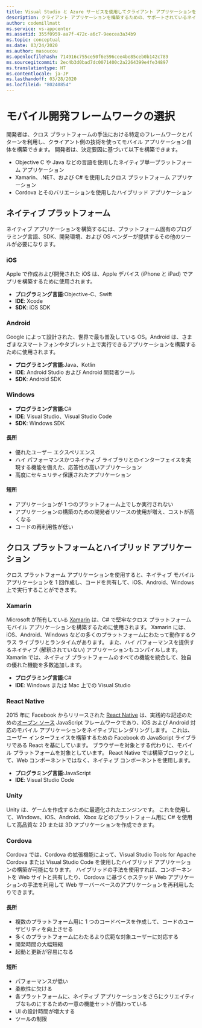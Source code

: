 ```yaml
---
title: Visual Studio と Azure サービスを使用してクライアント アプリケーションを構築するためのフロントエンド開発プラットフォームを選択する
description: クライアント アプリケーションを構築するための、サポートされているネイティブおよびクロス プラットフォームの言語について説明します。
author: codemillmatt
ms.service: vs-appcenter
ms.assetid: 355f0959-aa7f-472c-a6c7-9eecea3a34b9
ms.topic: conceptual
ms.date: 03/24/2020
ms.author: masoucou
ms.openlocfilehash: 714916c755ce50f6e596cee4be85ceb0b142c789
ms.sourcegitcommit: 2ec4b3d0bad7dc0071400c2a2264399e4fe34897
ms.translationtype: HT
ms.contentlocale: ja-JP
ms.lasthandoff: 03/28/2020
ms.locfileid: "80240854"
---
```

# <a name="choose-mobile-development-frameworks"></a>モバイル開発フレームワークの選択
開発者は、クロス プラットフォームの手法における特定のフレームワークとパターンを利用し、クライアント側の技術を使ってモバイル アプリケーション自体を構築できます。 開発者は、決定要因に基づいて以下を構築できます。
- Objective C や Java などの言語を使用したネイティブ単一プラットフォーム アプリケーション
- Xamarin、.NET、および C# を使用したクロス プラットフォーム アプリケーション
- Cordova とそのバリエーションを使用したハイブリッド アプリケーション

## <a name="native-platforms"></a>ネイティブ プラットフォーム
ネイティブ アプリケーションを構築するには、プラットフォーム固有のプログラミング言語、SDK、開発環境、および OS ベンダーが提供するその他のツールが必要になります。

### <a name="ios"></a>iOS
Apple で作成および開発された iOS は、Apple デバイス (iPhone と iPad) でアプリを構築するために使用されます。

- **プログラミング言語**:Objective-C、Swift
- **IDE**: Xcode
- **SDK**: iOS SDK

### <a name="android"></a>Android
Google によって設計された、世界で最も普及している OS。Android は、さまざまなスマートフォンやタブレット上で実行できるアプリケーションを構築するために使用されます。

- **プログラミング言語**:Java、Kotlin 
- **IDE**: Android Studio および Android 開発者ツール 
- **SDK**: Android SDK

### <a name="windows"></a>Windows
- **プログラミング言語**:C#
- **IDE**: Visual Studio、Visual Studio Code
- **SDK**: Windows SDK

#### <a name="pros"></a>長所
- 優れたユーザー エクスペリエンス
- ハイ パフォーマンスかつネイティブ ライブラリとのインターフェイスを実現する機能を備えた、応答性の高いアプリケーション
- 高度にセキュリティ保護されたアプリケーション

#### <a name="cons"></a>短所
- アプリケーションが 1 つのプラットフォーム上でしか実行されない
- アプリケーションの構築のための開発者リソースの使用が増え、コストが高くなる
- コードの再利用性が低い

## <a name="cross-platforms-and-hybrid-applications"></a>クロス プラットフォームとハイブリッド アプリケーション
クロス プラットフォーム アプリケーションを使用すると、ネイティブ モバイル アプリケーションを 1 回作成し、コードを共有して、iOS、Android、Windows 上で実行することができます。

### <a name="xamarin"></a>Xamarin
Microsoft が所有している [Xamarin](https://visualstudio.microsoft.com/xamarin/) は、C# で堅牢なクロス プラットフォーム モバイル アプリケーションを構築するために使用されます。 Xamarin には、iOS、Android、Windows などの多くのプラットフォームにわたって動作するクラス ライブラリとランタイムがあります。 また、ハイ パフォーマンスを提供するネイティブ (解釈されていない) アプリケーションもコンパイルします。 Xamarin では、ネイティブ プラットフォームのすべての機能を統合して、独自の優れた機能を多数追加します。

- **プログラミング言語**:C#
- **IDE**: Windows または Mac 上での Visual Studio

### <a name="react-native"></a>React Native
2015 年に Facebook からリリースされた [React Native](https://facebook.github.io/react-native/) は、実践的な記述のための[オープン ソース](https://github.com/facebook/react-native) JavaScript フレームワークであり、iOS および Android 対応のモバイル アプリケーションをネイティブにレンダリングします。 これは、ユーザー インターフェイスを構築するための Facebook の JavaScript ライブラリである React を基にしています。 ブラウザーを対象とする代わりに、モバイル プラットフォームを対象としています。 React Native では構築ブロックとして、Web コンポーネントではなく、ネイティブ コンポーネントを使用します。
 
- **プログラミング言語**:JavaScript
- **IDE**: Visual Studio Code

### <a name="unity"></a>Unity
 Unity は、ゲームを作成するために最適化されたエンジンです。 これを使用して、Windows、iOS、Android、Xbox などのプラットフォーム用に C# を使用して高品質な 2D または 3D アプリケーションを作成できます。

### <a name="cordova"></a>Cordova
Cordova では、Cordova の拡張機能によって、Visual Studio Tools for Apache Cordova または Visual Studio Code を使用したハイブリッド アプリケーションの構築が可能になります。 ハイブリッドの手法を使用すれば、コンポーネントを Web サイトと共有したり、Cordova に基づくホステッド Web アプリケーションの手法を利用して Web サーバーベースのアプリケーションを再利用したりできます。

#### <a name="pros"></a>長所
- 複数のプラットフォーム用に 1 つのコードベースを作成して、コードのユーザビリティを向上させる
- 多くのプラットフォームにわたるより広範な対象ユーザーに対応する
- 開発時間の大幅短縮
- 起動と更新が容易になる

#### <a name="cons"></a>短所
- パフォーマンスが低い
- 柔軟性に欠ける
- 各プラットフォームに、ネイティブ アプリケーションをさらにクリエイティブなものにするための一意の機能セットが備わっている
- UI の設計時間が増大する
- ツールの制限
